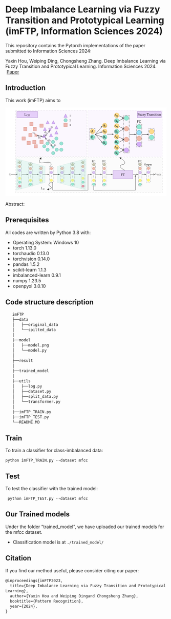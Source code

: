 # Deep Imbalance Learning via Fuzzy Transition and Prototypical Learning (imFTP, Information Sciences 2024)

This repository contains the Pytorch implementations of the paper submitted to Information Sciences 2024:

Yaxin Hou, Weiping Ding, Chongsheng Zhang. Deep Imbalance Learning via Fuzzy Transition and Prototypical Learning. Information Sciences 2024. &nbsp; &nbsp;[Paper]()

## Introduction
 
This work (imFTP) aims to 

![image](model/model.png)

Abstract: 

## Prerequisites

All codes are written by Python 3.8 with:

* Operating System: Windows 10
* torch              1.13.0
* torchaudio         0.13.0
* torchvision        0.14.0
* pandas             1.5.2
* scikit-learn       1.1.3
* imbalanced-learn   0.9.1
* numpy              1.23.5
* openpyxl           3.0.10

## Code structure description

```
   imFTP
   ├──data
   │   ├──original_data  
   │   └──spilted_data
   │
   ├──model
   │   ├──model.png
   │   └──model.py
   │
   ├──result
   │
   ├──trained_model
   │   
   ├──utils
   │   ├──log.py
   │   ├──dataset.py
   │   ├──split_data.py
   │   └──transformer.py 
   │
   ├──imFTP_TRAIN.py
   ├──imFTP_TEST.py
   └──README.MD
```   
  
## Train
  
  To train a classifier for class-imbalanced data:

   ```
   python imFTP_TRAIN.py --dataset mfcc
   ```
  
## Test
 
  To test the classifier with the trained model:

  ```
   python imFTP_TEST.py --dataset mfcc
   ```

## Our Trained models
Under the folder “trained_model”, we have uploaded our trained models for the mfcc dataset.

*  Classification model is at `./trained_model/`

## Citation

If you find our method useful, please consider citing our paper:

  ```
  @inproceedings{imFTP2023,
    title={Deep Imbalance Learning via Fuzzy Transition and Prototypical Learning},
    author={Yaxin Hou and Weiping Dingand Chongsheng Zhang},
    booktitle={Pattern Recognition},
    year={2024},
  }
  ```
